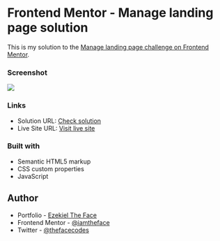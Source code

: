 # Frontend Mentor - Manage landing page solution

This is my solution to the [Manage landing page challenge on Frontend Mentor](https://www.frontendmentor.io/challenges/manage-landing-page-SLXqC6P5).

### Screenshot

![](./images/screenshot.png)


### Links

- Solution URL: [Check solution](https://www.frontendmentor.io/challenges/manage-landing-page-SLXqC6P5/hub/manage-landing-page-wOlHTOtSS4)
- Live Site URL: [Visit live site](thefacemanage.vercel.app)


### Built with

- Semantic HTML5 markup
- CSS custom properties
- JavaScript

## Author

- Portfolio - [Ezekiel The Face](https://thefaceportfolio.netlify.app)
- Frontend Mentor - [@iamtheface](https://www.frontendmentor.io/profile/iamtheface)
- Twitter - [@thefacecodes](https://www.twitter.com/thefacecodes)
